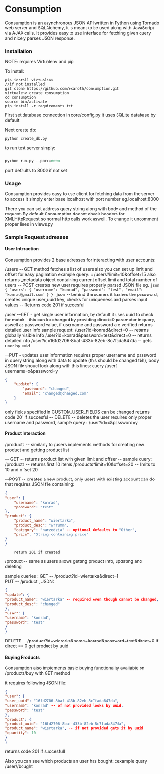 # Consumption

Consumption is an asynchronous JSON API written in Python using
Tornado web server and SQLAlchemy, it is meant to be used along with 
JavaScript via AJAX calls. It provides easy to use interface for fetching given query and
nicely parses JSON response.


### Installation


NOTE: requires Virtualenv and pip

To install:

``` shell
pip install virtualenv
//if not installed
git clone https://github.com/exaroth/consumption.git
virtualenv create consumption
cd consumption
source bin/activate
pip install -r requirements.txt
```

First set database connection in core/config.py
it uses SQLite database by default

Next create db:

``` shell
python create_db.py
```

to run test server simply:

``` python

python run.py --port=6000
```

port defaults to 8000 if not set

### Usage

Consumption provides easy to use client for fetching data from the server
to access it simply enter base localhost with port number eg.localhost:8000

There you can set address query string along with body and method of the request.
By default Consumption doesnt check headers for XMLHttpRequest so normal http calls work aswell.
To change it uncomment proper lines in views.py

### Sample Request adresses

#### User Interaction

Consumption provides 2 base adresses for interacting with user accounts:

/users 
        -- GET method fetches a list of users
		also you can set up limit and offset for easy pagination
		example query:
		:: /users?limit=10&offset=15
		also returns _metadata object containing current offset limit and total number of users
	   -- POST creates new user requires properly parsed JSON file eg.
	   ``` json
		{
		"users": {
		"username": "konrad",
		"password": "test",
		"email": "konrad@gmail.com"
		}
	} 
	``` json
	-- behind the scenes it hashes the password, creates unique user_uuid key, checks for uniqueness and parses input values -- Returns code 201 if succesful

/user
--GET - get single user information, by default it uses uuid to check for match
	 - this can be changed by providing direct=0 parameter in query,
	 aswell as password value, if username and password are verified returns 
	 detailed user info
	 sample request:
	 /user?id=konrad&direct=0 -- returns globally visible info
	 /user?id=konrad&password=test&direct=0 -- returns detailed info
	 /user?id=16fd2706-8baf-433b-82eb-8c7fada847da -- gets user by uuid

--PUT - updates user information requires proper username and password in query string 
along with data to update (this should be changed tbh), body JSON file shoucl look
along with this lines:
query /user?username=x&password=y
``` json
{
	"update": {
		"password": "changed",
		"email": "changed@changed.com"
	}
}
```
only fields specified in CUSTOM_USER_FIELDS can be changed
returns code 201 if succesful
-- DELETE -- deletes the user requires only proper username and password,
sample query : /user?id=x&password=y

#### Product Interaction

/products
 -- similarly to /users implements methods for creating new product and getting product list


 -- GET -- returns product list with given limit and offser -- sample query:
 	/products -- returns first 10 items
 	/products?limit=10&offset=20 -- limits to 10 and offset 20

 --POST -- creates a new product, only users with existing account can do that
 		requires JSON file containing:
``` json
{
"user": {
	"username": "konrad",
	"password": "test"
},
"product": {
	"product_name": "wiertarka",
	"product_desc": "wrrumm",
	"category": "narzedzia" -- optional defaults to "Other",
	"price": "String containing price"
}
}
```
		return 201 if created

/product -- same as users allows getting product info, updating and deleting

sample queries :
GET -- 	/product?id=wiertarka&direct=1	
PUT -- /product , JSON: 
``` json
{
"update": {
"product_name": "wiertarka" -- required even though cannot be changed,
"product_desc": "changed"
},
"user": {
"username": "konrad",
"password": "test"
}
}
``` 

DELETE -- /product?id=wierarka&name=konrad&password=test&direct=0
if direct == 0 get product by uuid

#### Buying Products

Consumption also implements basic buying functionality available on /products/buy with GET method

it requires following JSON file:

``` json
{
"user": {
"user_uuid": "16fd2706-8baf-433b-82eb-8c7fada847da",
"username": "konrad" -- of not provided looks by uuid,
"password": "test"
},
"product": {
"product_uuid": "16fd2706-8baf-433b-82eb-8c7fada847da",
"product_name": "wiertarka", -- if not provided gets it by uuid
"quantity": 10
}
}
```
returns code 201 if succesfull

Also you can see which products an user has bought:
::example query /user/<username>/bought






